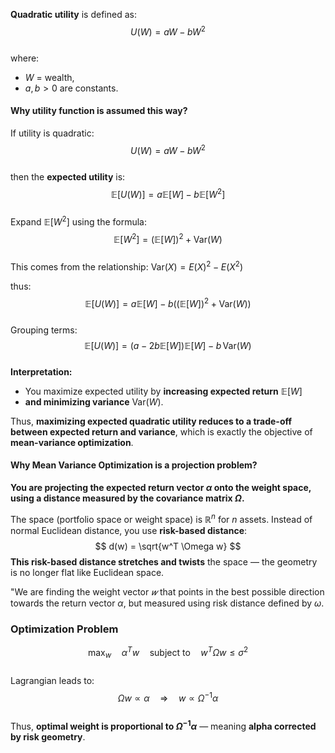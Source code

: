 **Quadratic utility** is defined as:  
$$  
U(W) = aW - bW^2  
$$  
where:  
- $W$ = wealth,  
- $a, b > 0$ are constants.  

#### Why utility function is assumed this way?  

If utility is quadratic:  
$$  
U(W) = aW - bW^2  
$$  
then the **expected utility** is:  
$$  
\mathbb{E}[U(W)] = a \mathbb{E}[W] - b \mathbb{E}[W^2]  
$$  
Expand $\mathbb{E}[W^2]$ using the formula:  
$$  
\mathbb{E}[W^2] = (\mathbb{E}[W])^2 + \text{Var}(W)  
$$  
This comes from the relationship: $\text{Var}(X) = E(X)^2 - E(X^2)$  

thus:  
$$  
\mathbb{E}[U(W)] = a \mathbb{E}[W] - b\left((\mathbb{E}[W])^2 + \text{Var}(W)\right)  
$$  
Grouping terms:  
$$  
\mathbb{E}[U(W)] = (a - 2b \mathbb{E}[W])\mathbb{E}[W] - b \, \text{Var}(W)  
$$  
**Interpretation:**  
- You maximize expected utility by **increasing expected return** $\mathbb{E}[W]$  
- **and minimizing variance** $\text{Var}(W)$.  

Thus, **maximizing expected quadratic utility reduces to a trade-off between expected return and variance**, which is exactly the objective of **mean-variance optimization**.  

#### Why Mean Variance Optimization is a projection problem?  

**You are projecting the expected return vector $\alpha$ onto the weight space, using a distance measured by the covariance matrix $\Omega$.**  

The space (portfolio space or weight space) is $\mathbb{R}^n$ for $n$ assets. Instead of normal Euclidean distance, you use **risk-based distance**: $$  
  d(w) = \sqrt{w^T \Omega w}  
$$**This risk-based distance stretches and twists** the space — the geometry is no longer flat like Euclidean space.  

"We are finding the weight vector $𝑤$ that points in the best possible direction towards the return vector $\alpha$, but measured using risk distance defined by $\omega$.  

### Optimization Problem  
$$  
\max_w \quad \alpha^T w \quad \text{subject to} \quad w^T \Omega w \leq \sigma^2  
$$  
Lagrangian leads to:  
$$  
\Omega w \propto \alpha \quad \Rightarrow \quad w \propto \Omega^{-1} \alpha  
$$  
Thus, **optimal weight is proportional to $\Omega^{-1} \alpha$** — meaning **alpha corrected by risk geometry**.  
